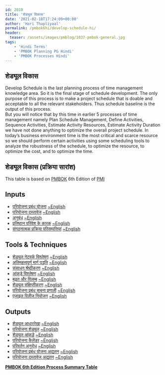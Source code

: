 ```yaml
---
id: 2010   
title: 'शेड्यूल विकास'
date: '2021-02-18T17:24:09+00:00'
author: 'Hari Thapliyaal'
permalink: /pmbok6hi/develop-schedule-hi/
header:
  teaser: /assets/images/pmblog/1037-pmbok-general.jpg
tags:
    - 'Hindi Terms'
    - 'PMBOK Planning PG Hindi'
    - 'PMBOK Processes Hindi'
---
```


## शेड्यूल विकास

Develop Schedule is the last planning process of time management knowledge area. So it is the final stage of schedule development. The only purpose of this process is to make a project schedule that is doable and acceptable to all the relevant stakeholders. Thus schedule baseline is the output of this process.  
But you will notice that by this time in earlier 5 processes of time management namely Plan Schedule Management, Define Activities, Sequence Activities, Estimate Activity Resources, Estimate Activity Duration we have not done anything to optimize the overall project schedule. In today’s business environment time is the most critical and scarce resource so we should perform certain activities using some scheduling tools to analyze the robustness of the schedule, to optimize the resource, to optimize the cost, and to optimize the time.

## शेड्यूल विकास (प्रक्रिया सारांश)

This table is based on [PMBOK](https://www.pmi.org/pmbok-guide-standards) 6th Edition of [PMI](https:/www.pmi.org)

## Inputs

- [परियोजना प्रबंध योजना](/pmbok6hi/project-management-plan-hi) [~English](/pmbok6/Project-Management-Plan)
- [परियोजना दस्तावेज](/pmbok6hi/project-documents-hi) [~English](/pmbok6/Project-Documents)
- [अनुबंध](/pmbok6hi/agreements-hi) [~English](/pmbok6/Agreements)
- [प्रतिष्ठान परिवेश के कारक](/pmbok6hi/enterprise-environmental-factors-hi) [~English](/pmbok6/Enterprise-Environmental-Factors)
- [संगठनात्मक प्रक्रिया परिसम्पत्तियां](/pmbok6hi/organizational-process-assets-hi) [~English](/pmbok6/Organizational-Process-Assets)

## Tools &amp; Techniques

- [शेड्यूल नेटवर्क विश्लेषण](/pmbok6hi/schedule-network-analysis-hi) [~English](/pmbok6/Schedule-Network-Analysis)
- [अतिमहत्वपूर्ण मार्ग पद्धति](/pmbok6hi/critical-path-method-hi) [~English](/pmbok6/Critical-Path-Method)
- [संसाधन श्रेष्ठीकरण](/pmbok6hi/resource-optimization-hi) [~English](/pmbok6/Resource-Optimization)
- [आंकड़े विश्लेषण](/pmbok6hi/data-analysis-hi) [~English](/pmbok6/Data-Analysis)
- [बढ़त और विलम्ब](/pmbok6hi/leads-and-lags-hi) [~English](/pmbok6/Leads-And-Lags)
- [शेड्यूल संक्षिप्तीकरण](/pmbok6hi/schedule-compression-hi) [~English](/pmbok6/Schedule-Compression)
- [परियोजना प्रबंध सूचना प्रणाली](/pmbok6hi/project-management-information-system-hi) [~English](/pmbok6/Project-Management-Information-System)
- [एजाइल रिलीज नियोजन](/pmbok6hi/agile-release-planning-hi) [~English](/pmbok6/Agile-Release-Planning)

## Outputs

- [शेड्यूल आधाररेखा](/pmbok6hi/schedule-baseline-hi) [~English](/pmbok6/Schedule-Baseline)
- [परियोजना शेड्यूल](/pmbok6hi/project-schedule-hi) [~English](/pmbok6/Project-Schedule)
- [शेड्यूल आंकड़े](/pmbok6hi/schedule-data-hi) [~English](/pmbok6/Schedule-Data)
- [परियोजना कैलेंडर](/pmbok6hi/project-calendars-hi) [~English](/pmbok6/Project-Calendars)
- [परिवर्तन अनुरोध](/pmbok6hi/change-requests-hi) [~English](/pmbok6/Change-Requests)
- [परियोजना प्रबंध योजना अद्यतन](/pmbok6hi/project-management-plan-updates-hi) [~English](/pmbok6/Project-Management-Plan-Updates)
- [परियोजना दस्तावेज अद्यतन](/pmbok6hi/project-documents-updates-hi) [~English](/pmbok6/Project-Documents-Updates)

**[PMBOK 6th Edition Process Summary Table](process-groups-and-processes-in-pmbok6/)**

